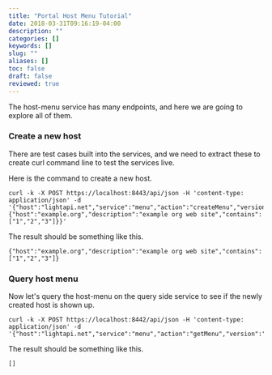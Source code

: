 ```yaml
---
title: "Portal Host Menu Tutorial"
date: 2018-03-31T09:16:19-04:00
description: ""
categories: []
keywords: []
slug: ""
aliases: []
toc: false
draft: false
reviewed: true
---
```


The host-menu service has many endpoints, and here we are going to explore all of them. 

### Create a new host

There are test cases built into the services, and we need to extract these to create curl command line to test the services live. 

Here is the command to create a new host. 

```
curl -k -X POST https://localhost:8443/api/json -H 'content-type: application/json' -d '{"host":"lightapi.net","service":"menu","action":"createMenu","version":"0.1.0","data":{"host":"example.org","description":"example org web site","contains":["1","2","3"]}}'

```

The result should be something like this.

```
{"host":"example.org","description":"example org web site","contains":["1","2","3"]}
```

### Query host menu

Now let's query the host-menu on the query side service to see if the newly created host is shown up. 

```
curl -k -X POST https://localhost:8442/api/json -H 'content-type: application/json' -d '{"host":"lightapi.net","service":"menu","action":"getMenu","version":"0.1.0"}'

```

The result should be something like this.

```
[]
```

